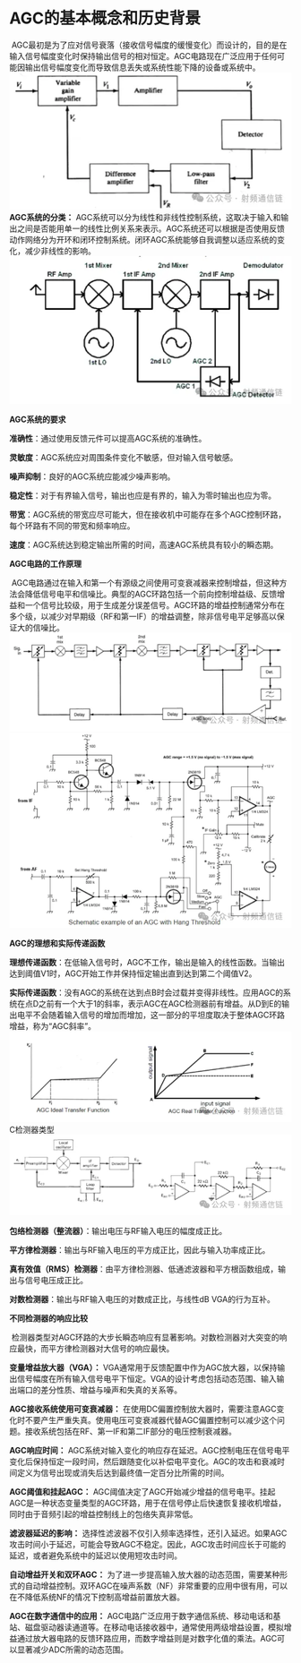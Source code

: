 
# **AGC的基本概念和历史背景**

 AGC最初是为了应对信号衰落（接收信号幅度的缓慢变化）而设计的，目的是在输入信号幅度变化时保持输出信号的相对恒定。AGC电路现在广泛应用于任何可能因输出信号幅度变化而导致信息丢失或系统性能下降的设备或系统中。
![](https://raw.githubusercontent.com/LeroyK111/pictureBed/master/20250115210821.png)
**AGC系统的分类：** AGC系统可以分为线性和非线性控制系统，这取决于输入和输出之间是否能用单一的线性比例关系来表示。AGC系统还可以根据是否使用反馈动作网络分为开环和闭环控制系统。闭环AGC系统能够自我调整以适应系统的变化，减少非线性的影响。
![](https://raw.githubusercontent.com/LeroyK111/pictureBed/master/20250115210854.png)

**AGC系统的要求**    

**准确性**：通过使用反馈元件可以提高AGC系统的准确性。

**灵敏度**：AGC系统应对周围条件变化不敏感，但对输入信号敏感。

**噪声抑制**：良好的AGC系统应能减少噪声影响。

**稳定性**：对于有界输入信号，输出也应是有界的，输入为零时输出也应为零。

**带宽**：AGC系统的带宽应尽可能大，但在接收机中可能存在多个AGC控制环路，每个环路有不同的带宽和频率响应。

**速度**：AGC系统达到稳定输出所需的时间，高速AGC系统具有较小的瞬态期。

**AGC电路的工作原理**

 AGC电路通过在输入和第一个有源级之间使用可变衰减器来控制增益，但这种方法会降低信号电平和信噪比。典型的AGC环路包括一个前向控制增益级、反馈增益和一个信号比较级，用于生成差分误差信号。AGC环路的增益控制通常分布在多个级，以减少对早期级（RF和第一IF）的增益调整，除非信号电平足够高以保证大的信噪比。
![](https://raw.githubusercontent.com/LeroyK111/pictureBed/master/20250115210916.png)
![](https://raw.githubusercontent.com/LeroyK111/pictureBed/master/20250115210928.png)

**AGC的理想和实际传递函数**

**理想传递函数**：在低输入信号时，AGC不工作，输出是输入的线性函数。当输出达到阈值V1时，AGC开始工作并保持恒定输出直到达到第二个阈值V2。

**实际传递函数**：没有AGC的系统在达到点B时会过载并变得非线性。应用AGC的系统在点D之前有一个大于1的斜率，表示AGC在AGC检测器前有增益。从D到E的输出电平不会随着输入信号的增加而增加，这一部分的平坦度取决于整体AGC环路增益，称为“AGC斜率”。
![](https://raw.githubusercontent.com/LeroyK111/pictureBed/master/20250115210945.png)
C检测器类型
![](https://raw.githubusercontent.com/LeroyK111/pictureBed/master/20250115210959.png)

**包络检测器（整流器）**：输出电压与RF输入电压的幅度成正比。

**平方律检测器**：输出与RF输入电压的平方成正比，因此与输入功率成正比。

**真有效值（RMS）检测器**：由平方律检测器、低通滤波器和平方根函数组成，输出与信号电压成正比。

**对数检测器**：输出与RF输入电压的对数成正比，与线性dB VGA的行为互补。

**不同检测器的响应比较**

 检测器类型对AGC环路的大步长瞬态响应有显著影响。对数检测器对大突变的响应最快，而平方律检测器对大信号的响应最快。    

**变量增益放大器（VGA）：** VGA通常用于反馈配置中作为AGC放大器，以保持输出信号幅度在所有输入信号电平下恒定。VGA的设计考虑包括动态范围、输入输出端口的差分性质、增益与噪声和失真的关系等。

**AGC接收系统使用可变衰减器：** 在使用DC偏置控制放大器时，需要注意AGC变化时不要产生严重失真。使用电压可变衰减器代替AGC偏置控制可以减少这个问题。接收系统包括在RF、第一IF和第二IF部分的电压控制衰减器。

**AGC响应时间：** AGC系统对输入变化的响应存在延迟。AGC控制电压在信号电平变化后保持恒定一段时间，然后跟随变化以补偿电平变化。AGC的攻击和衰减时间定义为信号出现或消失后达到最终值一定百分比所需的时间。

**AGC阈值和挂起AGC：** AGC阈值决定了AGC开始减少增益的信号电平。挂起AGC是一种状态变量类型的AGC环路，用于在信号停止后快速恢复接收机增益，同时由于音频引起的增益控制线上的包络失真非常低。

**滤波器延迟的影响：** 选择性滤波器不仅引入频率选择性，还引入延迟。如果AGC攻击时间小于延迟，可能会导致AGC不稳定。因此，AGC攻击时间应长于可能的延迟，或者避免系统中的延迟以使用短攻击时间。

**自动增益开关和双环AGC：** 为了进一步提高输入放大器的动态范围，需要某种形式的自动增益控制。双环AGC在噪声系数（NF）非常重要的应用中很有用，可以在不降低系统NF的情况下控制高增益前置放大器。

**AGC在数字通信中的应用：** AGC电路广泛应用于数字通信系统、移动电话和基站、磁盘驱动器读通道等。在移动电话接收器中，通常使用两级增益设置，模拟增益通过放大器电路的反馈环路应用，而数字增益则是对数字化值的乘法。AGC可以显著减少ADC所需的动态范围。



